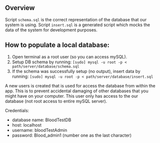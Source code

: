 ## Overview

Script `schema.sql` is the correct representation of the 
database that our system is using. Script `insert.sql` 
is a generated script which mocks the data of the system
for development purposes.

## How to populate a local database:

1. Open terminal as a root user (so you can access mySQL).
2. Setup DB schema by running: `[sudo] mysql -u root -p < path/server/database/schema.sql`
3. If the schema was successfully setup (no output), insert data by running: `[sudo] mysql -u root -p < path/server/database/insert.sql`

A new users is created that is used for access the database from within the app. This is to prevent accidental damaging of other databases that you might have on your computer. This user only has access to the our database (not root access to entire mySQL server).

Credentials:
- database name: BloodTestDB
- host: localhost
- username: bloodTestAdmin
- password: Blood_admin1 (number one as the last character)
